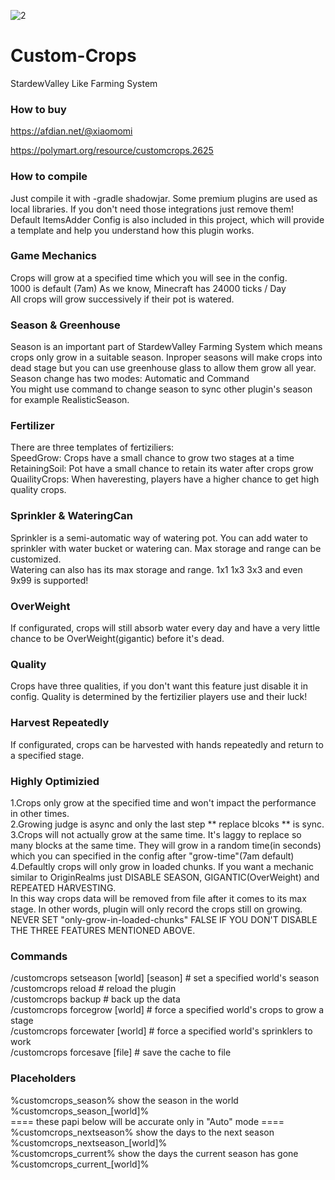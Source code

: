 ![2](https://user-images.githubusercontent.com/70987828/179509189-0f609f88-170a-4fc1-8b1b-19f10ba40647.png)


# Custom-Crops
StardewValley Like Farming System

### How to buy

https://afdian.net/@xiaomomi

https://polymart.org/resource/customcrops.2625

### How to compile
Just compile it with -gradle shadowjar. Some premium plugins are used as 
local libraries. If you don't need those integrations just remove them!
Default ItemsAdder Config is also included in this project, which will 
provide a template and help you understand how this plugin works.

### Game Mechanics
Crops will grow at a specified time which you will see in the config.\
1000 is default (7am) As we know, Minecraft has 24000 ticks / Day\
All crops will grow successively if their pot is watered.

### Season & Greenhouse
Season is an important part of StardewValley Farming System
which means crops only grow in a suitable season. Inproper
seasons will make crops into dead stage but you can use 
greenhouse glass to allow them grow all year.\
Season change has two modes: Automatic and Command\
You might use command to change season to sync other plugin's season for example RealisticSeason.

### Fertilizer
There are three templates of fertiziliers: \
SpeedGrow: Crops have a small chance to grow two stages at a time\
RetainingSoil: Pot have a small chance to retain its water after crops grow\
QuailityCrops: When haveresting, players have a higher chance to get high quality crops.

### Sprinkler & WateringCan
Sprinkler is a semi-automatic way of watering pot. You can add water to sprinkler with
water bucket or watering can. Max storage and range can be customized.\
Watering can also has its max storage and range. 1x1 1x3 3x3 and even 9x99 is supported!

### OverWeight
If configurated, crops will still absorb water every day and have a very little chance to be OverWeight(gigantic) before it's dead.

### Quality
Crops have three qualities, if you don't want this feature just disable it in config. 
Quality is determined by the fertizilier players use and their luck!

### Harvest Repeatedly
If configurated, crops can be harvested with hands repeatedly and return to a specified stage.

### Highly Optimizied
1.Crops only grow at the specified time and won't impact the performance in other times.\
2.Growing judge is async and only the last step ** replace blcoks ** is sync.\
3.Crops will not actually grow at the same time. It's laggy to replace so many blocks at the same time. They will grow in a random time(in seconds) which you can specified in the config after "grow-time"(7am default)\
4.Defaultly crops will only grow in loaded chunks. If you want a mechanic similar to OriginRealms just DISABLE SEASON, GIGANTIC(OverWeight) and REPEATED HARVESTING.\
In this way crops data will be removed from file after it comes to its max stage. In other words, plugin will only record the crops still on growing.\
NEVER SET "only-grow-in-loaded-chunks" FALSE IF YOU DON'T DISABLE THE THREE FEATURES MENTIONED ABOVE.

### Commands
/customcrops setseason [world] [season] # set a specified world's season\
/customcrops reload # reload the plugin\
/customcrops backup # back up the data\
/customcrops forcegrow [world] # force a specified world's crops to grow a stage\
/customcrops forcewater [world] # force a specified world's sprinklers to work\
/customcrops forcesave [file] # save the cache to file

### Placeholders
%customcrops_season% show the season in the world\
%customcrops_season_[world]%\
==== these papi below will be accurate only in "Auto" mode ====\
%customcrops_nextseason% show the days to the next season\
%customcrops_nextseason_[world]%\
%customcrops_current% show the days the current season has gone\
%customcrops_current_[world]%
